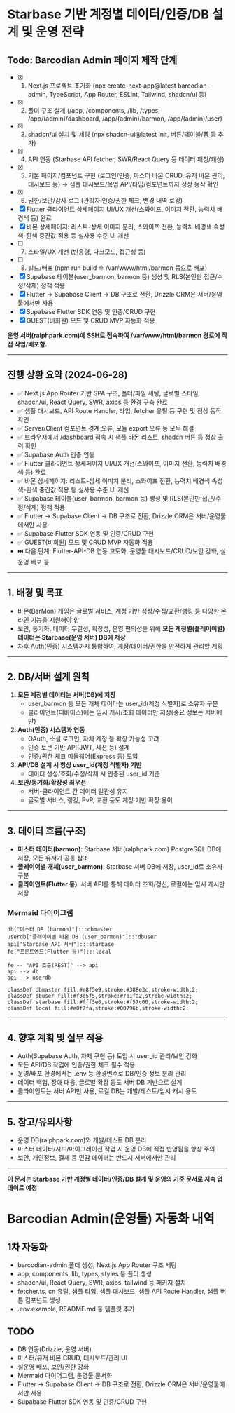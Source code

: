 # Starbase 기반 계정별 데이터/인증/DB 설계 및 운영 전략

## Todo: Barcodian Admin 페이지 제작 단계

- [x] 1) Next.js 프로젝트 초기화 (npx create-next-app@latest barcodian-admin, TypeScript, App Router, ESLint, Tailwind, shadcn/ui 등)
- [x] 2) 폴더 구조 설계 (/app, /components, /lib, /types, /app/(admin)/dashboard, /app/(admin)/barmon, /app/(admin)/user)
- [x] 3) shadcn/ui 설치 및 세팅 (npx shadcn-ui@latest init, 버튼/테이블/폼 등 추가)
- [x] 4) API 연동 (Starbase API fetcher, SWR/React Query 등 데이터 패칭/캐싱)
- [x] 5) 기본 페이지/컴포넌트 구현 (로그인/인증, 마스터 바몬 CRUD, 유저 바몬 관리, 대시보드 등) → 샘플 대시보드/목업 API/타입/컴포넌트까지 정상 동작 확인
- [x] 6) 권한/보안/감사 로그 (관리자 인증/권한 체크, 변경 내역 로깅)
- [x] Flutter 클라이언트 상세페이지 UI/UX 개선(스와이프, 이미지 전환, 능력치 배경색 등) 완료
- [x] 바몬 상세페이지: 리스트-상세 이미지 분리, 스와이프 전환, 능력치 배경색 속성색-흰색 중간값 적용 등 실사용 수준 UI 개선
- [ ] 7) 스타일/UX 개선 (반응형, 다크모드, 접근성 등)
- [ ] 8) 빌드/배포 (npm run build 후 /var/www/html/barmon 등으로 배포)
- [x] Supabase 테이블(user_barmon, barmon 등) 생성 및 RLS(본인만 접근/수정/삭제) 정책 적용
- [x] Flutter → Supabase Client → DB 구조로 전환, Drizzle ORM은 서버/운영툴에서만 사용
- [x] Supabase Flutter SDK 연동 및 인증/CRUD 구현 
- [x] GUEST(비회원) 모드 및 CRUD MVP 자동화 적용

**운영 서버(ralphpark.com)에 SSH로 접속하여 /var/www/html/barmon 경로에 직접 작업/배포함.**

---

## 진행 상황 요약 (2024-06-28)

- ✅ Next.js App Router 기반 SPA 구조, 폴더/파일 세팅, 글로벌 스타일, shadcn/ui, React Query, SWR, axios 등 환경 구축 완료
- ✅ 샘플 대시보드, API Route Handler, 타입, fetcher 유틸 등 구현 및 정상 동작 확인
- ✅ Server/Client 컴포넌트 경계 오류, 모듈 export 오류 등 모두 해결
- ✅ 브라우저에서 /dashboard 접속 시 샘플 바몬 리스트, shadcn 버튼 등 정상 출력 확인
- ✅ Supabase Auth 인증 연동
- ✅ Flutter 클라이언트 상세페이지 UI/UX 개선(스와이프, 이미지 전환, 능력치 배경색 등) 완료
- ✅ 바몬 상세페이지: 리스트-상세 이미지 분리, 스와이프 전환, 능력치 배경색 속성색-흰색 중간값 적용 등 실사용 수준 UI 개선
- ✅ Supabase 테이블(user_barmon, barmon 등) 생성 및 RLS(본인만 접근/수정/삭제) 정책 적용
- ✅ Flutter → Supabase Client → DB 구조로 전환, Drizzle ORM은 서버/운영툴에서만 사용
- ✅ Supabase Flutter SDK 연동 및 인증/CRUD 구현
- ✅ GUEST(비회원) 모드 및 CRUD MVP 자동화 적용
- ⏭️ 다음 단계: Flutter-API-DB 연동 고도화, 운영툴 대시보드/CRUD/보안 강화, 실운영 배포 등

---

## 1. 배경 및 목표
- 바몬(BarMon) 게임은 글로벌 서비스, 계정 기반 성장/수집/교환/랭킹 등 다양한 온라인 기능을 지원해야 함
- 보안, 동기화, 데이터 무결성, 확장성, 운영 편의성을 위해 **모든 계정별(플레이어별) 데이터는 Starbase(운영 서버) DB에 저장**
- 차후 Auth(인증) 시스템까지 통합하여, 계정/데이터/권한을 안전하게 관리할 계획

---

## 2. DB/서버 설계 원칙
1. **모든 계정별 데이터는 서버(DB)에 저장**
   - user_barmon 등 모든 개체 데이터는 user_id(계정 식별자)로 소유자 구분
   - 클라이언트(디바이스)에는 임시 캐시/조회 데이터만 저장(중요 정보는 서버에만)
2. **Auth(인증) 시스템과 연동**
   - OAuth, 소셜 로그인, 자체 계정 등 확장 가능성 고려
   - 인증 토큰 기반 API(JWT, 세션 등) 설계
   - 인증/권한 체크 미들웨어(Express 등) 도입
3. **API/DB 설계 시 항상 user_id(계정 식별자) 기반**
   - 데이터 생성/조회/수정/삭제 시 인증된 user_id 기준
4. **보안/동기화/확장성 최우선**
   - 서버-클라이언트 간 데이터 일관성 유지
   - 글로벌 서비스, 랭킹, PvP, 교환 등도 계정 기반 확장 용이

---

## 3. 데이터 흐름(구조)

- **마스터 데이터(barmon)**: Starbase 서버(ralphpark.com) PostgreSQL DB에 저장, 모든 유저가 공통 참조
- **플레이어별 개체(user_barmon)**: Starbase 서버 DB에 저장, user_id로 소유자 구분
- **클라이언트(Flutter 등)**: 서버 API를 통해 데이터 조회/갱신, 로컬에는 임시 캐시만 저장

### Mermaid 다이어그램
```mermaid
db["마스터 DB (barmon)"]:::dbmaster
userdb["플레이어별 바몬 DB (user_barmon)"]:::dbuser
api["Starbase API 서버"]:::starbase
fe["프론트엔드(Flutter 등)"]:::local

fe -- "API 호출(REST)" --> api
api --> db
api --> userdb

classDef dbmaster fill:#e8f5e9,stroke:#388e3c,stroke-width:2;
classDef dbuser fill:#f3e5f5,stroke:#7b1fa2,stroke-width:2;
classDef starbase fill:#fff3e0,stroke:#f57c00,stroke-width:2;
classDef local fill:#e0f7fa,stroke:#00796b,stroke-width:2;
```

---

## 4. 향후 계획 및 실무 적용
- Auth(Supabase Auth, 자체 구현 등) 도입 시 user_id 관리/보안 강화
- 모든 API/DB 작업에 인증/권한 체크 필수 적용
- 운영/배포 환경에서는 .env 등 환경변수로 DB/인증 정보 분리 관리
- 데이터 백업, 장애 대응, 글로벌 확장 등도 서버 DB 기반으로 설계
- 클라이언트는 서버 API만 사용, 로컬 DB는 개발/테스트/임시 캐시 용도

---

## 5. 참고/유의사항
- 운영 DB(ralphpark.com)와 개발/테스트 DB 분리
- 마스터 데이터/시드/마이그레이션 작업 시 운영 DB에 직접 반영됨을 항상 주의
- 보안, 개인정보, 결제 등 민감 데이터는 반드시 서버에서만 관리

---

**이 문서는 Starbase 기반 계정별 데이터/인증/DB 설계 및 운영의 기준 문서로 지속 업데이트 예정**

# Barcodian Admin(운영툴) 자동화 내역

## 1차 자동화
- barcodian-admin 폴더 생성, Next.js App Router 구조 세팅
- app, components, lib, types, styles 등 폴더 생성
- shadcn/ui, React Query, SWR, axios, tailwind 등 패키지 설치
- fetcher.ts, cn 유틸, 샘플 타입, 샘플 대시보드, 샘플 API Route Handler, 샘플 버튼 컴포넌트 생성
- .env.example, README.md 등 템플릿 추가

## TODO
- DB 연동(Drizzle, 운영 서버)
- 마스터/유저 바몬 CRUD, 대시보드/관리 UI
- 실운영 배포, 보안/권한 강화
- Mermaid 다이어그램, 운영툴 문서화
- Flutter → Supabase Client → DB 구조로 전환, Drizzle ORM은 서버/운영툴에서만 사용
- Supabase Flutter SDK 연동 및 인증/CRUD 구현 